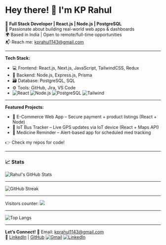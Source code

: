 # Hey there! 👋 I'm KP Rahul

🎯 **Full Stack Developer | React.js | Node.js | PostgreSQL**  
🚀 Passionate about building real-world web apps & dashboards  
🌍 Based in India | Open to remote/full-time opportunities  
📬 Reach me: [kprahul1143@gmail.com](mailto:kprahul1143@gmail.com)

---

**Tech Stack:**

- 💻 Frontend: React.js, Next.js, JavaScript, TailwindCSS, Redux
- 🔧 Backend: Node.js, Express.js, Prisma
- 🗃️ Database: PostgreSQL, SQL
- ⚙️ Tools: GitHub, Jira, VS Code
- ![React](https://img.shields.io/badge/-React-61DAFB?logo=react&logoColor=white&style=flat)
![Node.js](https://img.shields.io/badge/-Node.js-339933?logo=node.js&logoColor=white&style=flat)
![PostgreSQL](https://img.shields.io/badge/-PostgreSQL-336791?logo=postgresql&logoColor=white&style=flat)
![Tailwind](https://img.shields.io/badge/-TailwindCSS-38B2AC?logo=tailwind-css&logoColor=white&style=flat)

---

**Featured Projects:**

- 🚀 E-Commerce Web App – Secure payment + product listings (React + Node)
- 🚌 IoT Bus Tracker – Live GPS updates via IoT device (React + Maps API)
- 💊 Medicine Reminder – Alert-based app for scheduled med tracking


👉 Check my repos for code!

---

### 📈 Stats
![Rahul's GitHub Stats](https://github-readme-stats.vercel.app/api?username=KPRAHUL1&show_icons=true&theme=radical)

---
![GitHub Streak](https://streak-stats.demolab.com?user=KPRAHUL1&theme=radical)

---

Visitors counter:
![](https://komarev.com/ghpvc/?username=KPRAHUL1&color=green)

---

![Top Langs](https://github-readme-stats.vercel.app/api/top-langs/?username=KPRAHUL1&layout=compact&theme=radical)

---

**Let’s Connect!**
📧 Email: kprahul1143@gmail.com  
🔗 [LinkedIn](https://linkedin.com/in/rahulk07) | [GitHub](https://github.com/KPRAHUL1)
[![Gmail](https://img.shields.io/badge/Gmail-kprahul1143@gmail.com-red?style=flat&logo=gmail)](mailto:kprahul1143@gmail.com)
[![LinkedIn](https://img.shields.io/badge/LinkedIn-blue?logo=linkedin&style=flat)](https://linkedin.com/in/rahulk07)



<!--
**KPRAHUL1/KPRAHUL1** is a ✨ _special_ ✨ repository because its `README.md` (this file) appears on your GitHub profile.

Here are some ideas to get you started:

- 🔭 I’m currently working on ...
- 🌱 I’m currently learning ...
- 👯 I’m looking to collaborate on ...
- 🤔 I’m looking for help with ...
- 💬 Ask me about ...
- 📫 How to reach me: ...
- 😄 Pronouns: ...
- ⚡ Fun fact: ...
-->
